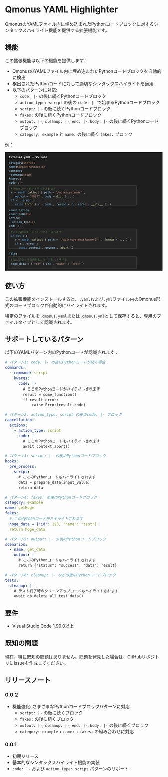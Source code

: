 # Qmonus YAML Highlighter

QmonusのYAMLファイル内に埋め込まれたPythonコードブロックに対するシンタックスハイライト機能を提供する拡張機能です。

## 機能

この拡張機能は以下の機能を提供します：

- QmonusのYAMLファイル内に埋め込まれたPythonコードブロックを自動的に検出
- 検出されたPythonコードに対して適切なシンタックスハイライトを適用
- 以下のパターンに対応:
  - `code: |-` の後に続くPythonコードブロック
  - `action_type: script` の後の `code: |-` で始まるPythonコードブロック
  - `script: |-` の後に続くPythonコードブロック
  - `fakes:` の後に続くPythonコードブロック
  - `output: |-`, `cleanup: |-`, `end: |-`, `body: |-` の後に続くPythonコードブロック
  - `category: example` と `name:` の後に続く `fakes:` ブロック

例：

![ハイライト例](images/highlight-example.png)

## 使い方

この拡張機能をインストールすると、`.yaml`および`.yml`ファイル内のQmonus形式のコードブロックが自動的にハイライトされます。

特定のファイルを`.qmonus.yaml`または`.qmonus.yml`として保存すると、専用のファイルタイプとして認識されます。

## サポートしているパターン

以下のYAMLパターン内のPythonコードが認識されます：

```yaml
# パターン1: code: |- の後にPythonコードが続く場合
commands:
  - command: script
    kwargs:
      code: |-
        # ここのPythonコードがハイライトされます
        result = some_function()
        if result.error:
            raise Error(result.code)
```

```yaml
# パターン2: action_type: script の後のcode: |- ブロック
cancellation:
  actions:
    - action_type: script
      code: |-
        # ここのPythonコードもハイライトされます
        await context.abort()
```

```yaml
# パターン3: script: |- の後のPythonコードブロック
hooks:
  pre_process:
    script: |-
      # ここのPythonコードもハイライトされます
      data = prepare_data(input_value)
      return data
```

```yaml
# パターン4: fakes: の後のPythonコードブロック
category: example
name: getHoge
fakes:
  # このPythonコードがハイライトされます
  hoge_data = {"id": 123, "name": "test"}
  return hoge_data
```

```yaml
# パターン5: output: |- の後のPythonコードブロック
scenarios:
  - name: get_data
    output: |-
      # ここのPythonコードもハイライトされます
      return {"status": "success", "data": result}
```

```yaml
# パターン6: cleanup: |- などの後のPythonコードブロック
tests:
  cleanup: |-
    # テスト終了時のクリーンアップコードもハイライトされます
    await db.delete_all_test_data()
```

## 要件

- Visual Studio Code 1.99.0以上

## 既知の問題

現在、特に既知の問題はありません。問題を発見した場合は、GitHubリポジトリにIssueを作成してください。

## リリースノート

### 0.0.2
- 機能強化: さまざまなPythonコードブロックパターンに対応
  - `script: |-` の後に続くブロック
  - `fakes:` の後に続くブロック
  - `output: |-`, `cleanup: |-`, `end: |-`, `body: |-` の後に続くブロック
  - `category: example` + `name:` + `fakes:` の組み合わせに対応

### 0.0.1
- 初期リリース
- 基本的なシンタックスハイライト機能の実装
- `code: |-` および `action_type: script` パターンのサポート
